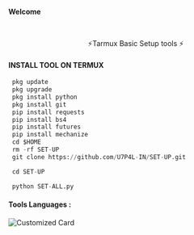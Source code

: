 <p align="center">

____Welcome____



</br>
<p align="center">
      ⚡Tarmux Basic Setup tools ⚡
</p>
  
#### INSTALL TOOL ON TERMUX
```python
 pkg update
 pkg upgrade
 pkg install python
 pkg install git
 pip install requests
 pip install bs4
 pip install futures
 pip install mechanize
 cd $HOME 
 rm -rf SET-UP 
 git clone https://github.com/U7P4L-IN/SET-UP.git

 cd SET-UP

 python SET-ALL.py
```


#### Tools Languages :

![Customized Card](https://github-readme-stats.vercel.app/api/pin?username=U7P4L-IN&repo=SET-UP&title_color=fff&icon_color=f9f9f9&text_color=9f9f9f&bg_color=151515)
